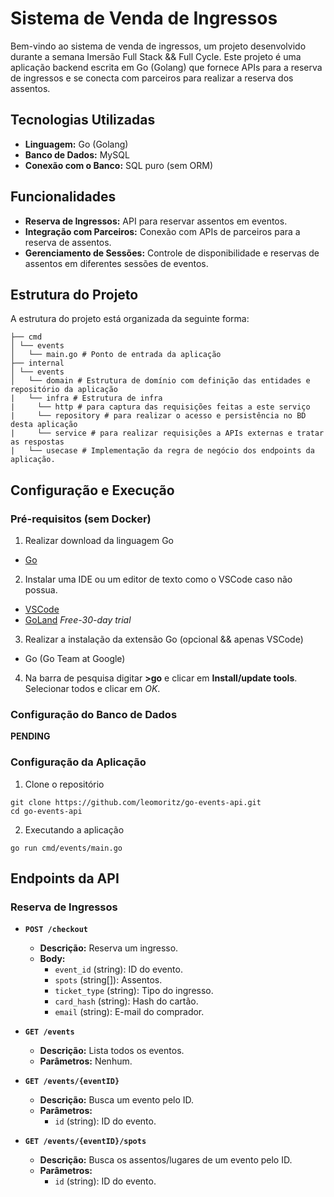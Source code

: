 # Sistema de Venda de Ingressos

Bem-vindo ao sistema de venda de ingressos, um projeto desenvolvido durante a semana Imersão Full Stack && Full Cycle. Este projeto é uma aplicação backend escrita em Go (Golang) que fornece APIs para a reserva de ingressos e se conecta com parceiros para realizar a reserva dos assentos.

## Tecnologias Utilizadas

- **Linguagem:** Go (Golang)
- **Banco de Dados:** MySQL
- **Conexão com o Banco:** SQL puro (sem ORM)

## Funcionalidades

- **Reserva de Ingressos:** API para reservar assentos em eventos.
- **Integração com Parceiros:** Conexão com APIs de parceiros para a reserva de assentos.
- **Gerenciamento de Sessões:** Controle de disponibilidade e reservas de assentos em diferentes sessões de eventos.

## Estrutura do Projeto

A estrutura do projeto está organizada da seguinte forma:
```
├── cmd 
│ └── events
│   └── main.go # Ponto de entrada da aplicação
├── internal
│ └── events
│   └── domain # Estrutura de domínio com definição das entidades e repositório da aplicação
|   └── infra # Estrutura de infra
|     └── http # para captura das requisições feitas a este serviço
|     └── repository # para realizar o acesso e persistência no BD desta aplicação
|     └── service # para realizar requisições a APIs externas e tratar as respostas
|   └── usecase # Implementação da regra de negócio dos endpoints da aplicação.
```

## Configuração e Execução

### Pré-requisitos (sem Docker)

1. Realizar download da linguagem Go
- [Go](https://go.dev/)

2. Instalar uma IDE ou um editor de texto como o VSCode caso não possua.
- [VSCode](https://code.visualstudio.com/download)
- [GoLand](https://www.jetbrains.com/go/) *Free-30-day trial*

3. Realizar a instalação da extensão Go (opcional && apenas VSCode)
- Go (Go Team at Google)

4. Na barra de pesquisa digitar **>go** e clicar em **Install/update tools**. Selecionar todos e clicar em *OK*.


### Configuração do Banco de Dados

**PENDING**

### Configuração da Aplicação

1. Clone o repositório
```
git clone https://github.com/leomoritz/go-events-api.git
cd go-events-api
```

2. Executando a aplicação
```
go run cmd/events/main.go
```

## Endpoints da API

### Reserva de Ingressos

- **`POST /checkout`**
  - **Descrição:** Reserva um ingresso.
  - **Body:**
    - `event_id` (string): ID do evento.
    - `spots` (string[]): Assentos.
    - `ticket_type` (string): Tipo do ingresso.
    - `card_hash` (string): Hash do cartão.
    - `email` (string): E-mail do comprador.

- **`GET /events`**
  - **Descrição:** Lista todos os eventos.
  - **Parâmetros:** Nenhum.

- **`GET /events/{eventID}`**
  - **Descrição:** Busca um evento pelo ID.
  - **Parâmetros:**
    - `id` (string): ID do evento.

- **`GET /events/{eventID}/spots`**
  - **Descrição:** Busca os assentos/lugares de um evento pelo ID.
  - **Parâmetros:**
    - `id` (string): ID do evento.


